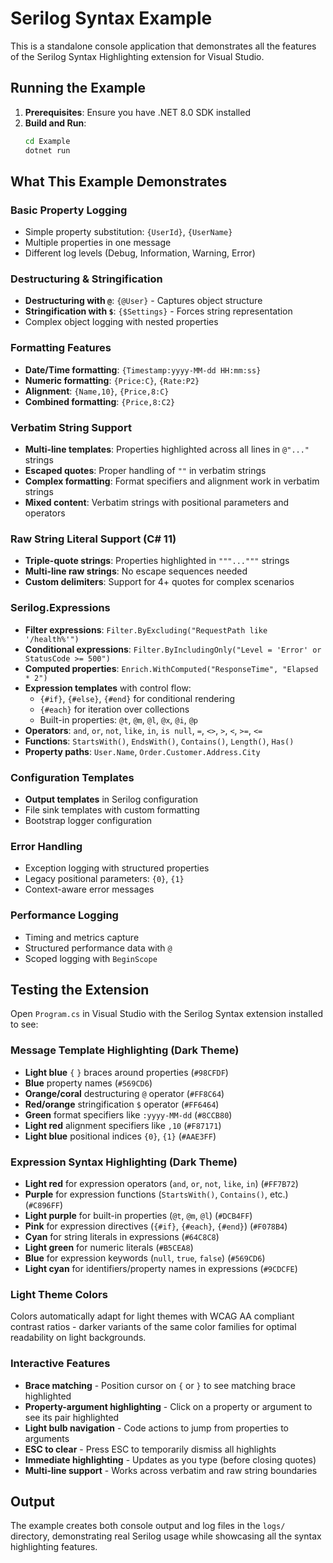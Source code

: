 # Serilog Syntax Example

This is a standalone console application that demonstrates all the features of the Serilog Syntax Highlighting extension for Visual Studio.

## Running the Example

1. **Prerequisites**: Ensure you have .NET 8.0 SDK installed
2. **Build and Run**:
   ```bash
   cd Example
   dotnet run
   ```

## What This Example Demonstrates

### Basic Property Logging
- Simple property substitution: `{UserId}`, `{UserName}`
- Multiple properties in one message
- Different log levels (Debug, Information, Warning, Error)

### Destructuring & Stringification
- **Destructuring with `@`**: `{@User}` - Captures object structure
- **Stringification with `$`**: `{$Settings}` - Forces string representation
- Complex object logging with nested properties

### Formatting Features
- **Date/Time formatting**: `{Timestamp:yyyy-MM-dd HH:mm:ss}`
- **Numeric formatting**: `{Price:C}`, `{Rate:P2}`
- **Alignment**: `{Name,10}`, `{Price,8:C}`
- **Combined formatting**: `{Price,8:C2}`

### Verbatim String Support
- **Multi-line templates**: Properties highlighted across all lines in `@"..."` strings
- **Escaped quotes**: Proper handling of `""` in verbatim strings
- **Complex formatting**: Format specifiers and alignment work in verbatim strings
- **Mixed content**: Verbatim strings with positional parameters and operators

### Raw String Literal Support (C# 11)
- **Triple-quote strings**: Properties highlighted in `"""..."""` strings
- **Multi-line raw strings**: No escape sequences needed
- **Custom delimiters**: Support for 4+ quotes for complex scenarios

### Serilog.Expressions
- **Filter expressions**: `Filter.ByExcluding("RequestPath like '/health%'")`
- **Conditional expressions**: `Filter.ByIncludingOnly("Level = 'Error' or StatusCode >= 500")`
- **Computed properties**: `Enrich.WithComputed("ResponseTime", "Elapsed * 2")`
- **Expression templates** with control flow:
  - `{#if}`, `{#else}`, `{#end}` for conditional rendering
  - `{#each}` for iteration over collections
  - Built-in properties: `@t`, `@m`, `@l`, `@x`, `@i`, `@p`
- **Operators**: `and`, `or`, `not`, `like`, `in`, `is null`, `=`, `<>`, `>`, `<`, `>=`, `<=`
- **Functions**: `StartsWith()`, `EndsWith()`, `Contains()`, `Length()`, `Has()`
- **Property paths**: `User.Name`, `Order.Customer.Address.City`

### Configuration Templates
- **Output templates** in Serilog configuration
- File sink templates with custom formatting
- Bootstrap logger configuration

### Error Handling
- Exception logging with structured properties
- Legacy positional parameters: `{0}`, `{1}`
- Context-aware error messages

### Performance Logging
- Timing and metrics capture
- Structured performance data with `@`
- Scoped logging with `BeginScope`

## Testing the Extension

Open `Program.cs` in Visual Studio with the Serilog Syntax extension installed to see:

### Message Template Highlighting (Dark Theme)
- **Light blue** `{` `}` braces around properties (`#98CFDF`)
- **Blue** property names (`#569CD6`)
- **Orange/coral** destructuring `@` operator (`#FF8C64`)
- **Red/orange** stringification `$` operator (`#FF6464`)
- **Green** format specifiers like `:yyyy-MM-dd` (`#8CCB80`)
- **Light red** alignment specifiers like `,10` (`#F87171`)
- **Light blue** positional indices `{0}`, `{1}` (`#AAE3FF`)

### Expression Syntax Highlighting (Dark Theme)
- **Light red** for expression operators (`and`, `or`, `not`, `like`, `in`) (`#FF7B72`)
- **Purple** for expression functions (`StartsWith()`, `Contains()`, etc.) (`#C896FF`)
- **Light purple** for built-in properties (`@t`, `@m`, `@l`) (`#DCB4FF`)
- **Pink** for expression directives (`{#if}`, `{#each}`, `{#end}`) (`#F078B4`)
- **Cyan** for string literals in expressions (`#64C8C8`)
- **Light green** for numeric literals (`#B5CEA8`)
- **Blue** for expression keywords (`null`, `true`, `false`) (`#569CD6`)
- **Light cyan** for identifiers/property names in expressions (`#9CDCFE`)

### Light Theme Colors
Colors automatically adapt for light themes with WCAG AA compliant contrast ratios - darker variants of the same color families for optimal readability on light backgrounds.

### Interactive Features
- **Brace matching** - Position cursor on `{` or `}` to see matching brace highlighted
- **Property-argument highlighting** - Click on a property or argument to see its pair highlighted
- **Light bulb navigation** - Code actions to jump from properties to arguments
- **ESC to clear** - Press ESC to temporarily dismiss all highlights
- **Immediate highlighting** - Updates as you type (before closing quotes)
- **Multi-line support** - Works across verbatim and raw string boundaries

## Output

The example creates both console output and log files in the `logs/` directory, demonstrating real Serilog usage while showcasing all the syntax highlighting features.
